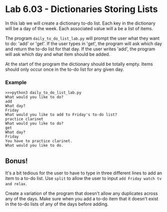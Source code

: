 # Lab 6.03 - Dictionaries Storing Lists

In this lab we will create a dictionary to-do list. Each key in the dictionary will be a day of the week. Each associated value will a be a list of items. 

The program `daily_to_do_list_lab.py` will prompt the user what they want to do: 'add' or 'get'. If the user types in 'get', the program will ask which day and return the to-do list for that day. If the user writes 'add', the program will ask which day and what item should be added.

At the start of the program the dictionary should be totally empty. Items should only occur once in the to-do list for any given day. 

### Example

```
>>>python3 daily_to_do_list_lab.py
What would you like to do? 
add
What day? 
Friday
What would you like to add to Friday's to-do list? 
practice clarinet
What would you like to do? 
get
What day? 
Friday
You have to practice clarinet. 
What would you like to do. 
```

## Bonus!
It's a bit tedious for the user to have to type in three different lines to add an item to a to-do list. Use `split` to allow the user to input `add Friday watch tv and relax`. 

Create a variation of the program that doesn't allow any duplicates across any of the days. Make sure when you add a to-do item that it doesn't exist in the to-do lists of any of the days before adding. 